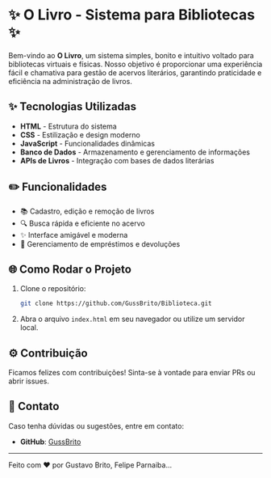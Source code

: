 # ✨ O Livro - Sistema para Bibliotecas ✨

Bem-vindo ao **O Livro**, um sistema simples, bonito e intuitivo voltado para bibliotecas virtuais e físicas. Nosso objetivo é proporcionar uma experiência fácil e chamativa para gestão de acervos literários, garantindo praticidade e eficiência na administração de livros.

## ✨ Tecnologias Utilizadas

- **HTML** - Estrutura do sistema
- **CSS** - Estilização e design moderno
- **JavaScript** - Funcionalidades dinâmicas
- **Banco de Dados** - Armazenamento e gerenciamento de informações
- **APIs de Livros** - Integração com bases de dados literárias

## ✏️ Funcionalidades

- 📚 Cadastro, edição e remoção de livros
- 🔍 Busca rápida e eficiente no acervo
- ✨ Interface amigável e moderna
- 📅 Gerenciamento de empréstimos e devoluções

## 🌐 Como Rodar o Projeto

1. Clone o repositório:
   ```bash
   git clone https://github.com/GussBrito/Biblioteca.git
   ```
2. Abra o arquivo `index.html` em seu navegador ou utilize um servidor local.

## ⚙️ Contribuição

Ficamos felizes com contribuições! Sinta-se à vontade para enviar PRs ou abrir issues.

## 🚀 Contato

Caso tenha dúvidas ou sugestões, entre em contato:
- **GitHub**: [GussBrito](https://github.com/GussBrito)

---
Feito com ❤️ por Gustavo Brito, Felipe Parnaiba...
